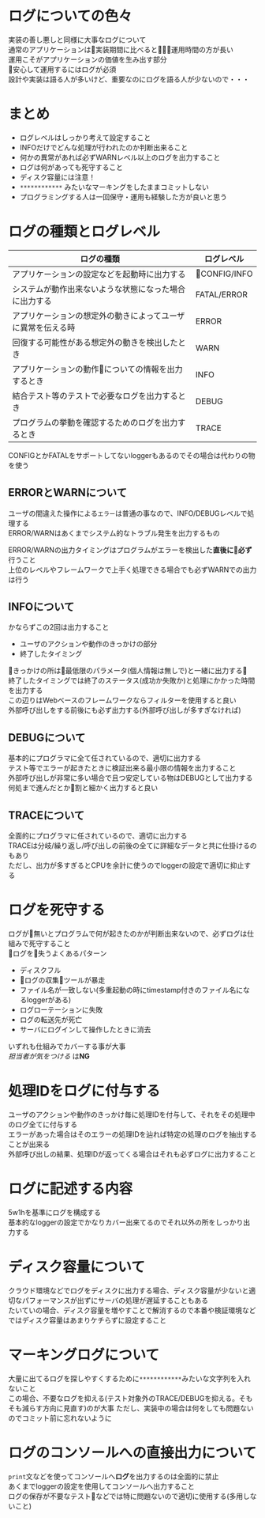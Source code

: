 # ログについての色々
実装の善し悪しと同様に大事なログについて  
通常のアプリケーションは実装期間に比べると運用時間の方が長い  
運用こそがアプリケーションの価値を生み出す部分  
安心して運用するにはログが必須  
設計や実装は語る人が多いけど、重要なのにログを語る人が少ないので・・・  

# まとめ
- ログレベルはしっかり考えて設定すること
- INFOだけでどんな処理が行われたのか判断出来ること
- 何かの異常があれば必ずWARNレベル以上のログを出力すること
- ログは何があっても死守すること
- ディスク容量には注意！
- `************` みたいなマーキングをしたままコミットしない
- プログラミングする人は一回保守・運用も経験した方が良いと思う

# ログの種類とログレベル

|ログの種類                                           |ログレベル     |
|---------------------------------------------------|--------------|
|アプリケーションの設定などを起動時に出力する               |CONFIG/INFO   |
|システムが動作出来ないような状態になった場合に出力する      |FATAL/ERROR   |
|アプリケーションの想定外の動きによってユーザに異常を伝える時 |ERROR         |
|回復する可能性がある想定外の動きを検出したとき             |WARN          |
|アプリケーションの動作についての情報を出力するとき         |INFO          |
|結合テスト等のテストで必要なログを出力するとき             |DEBUG         |
|プログラムの挙動を確認するためのログを出力するとき         |TRACE         |

CONFIGとかFATALをサポートしてないloggerもあるのでその場合は代わりの物を使う

## ERRORとWARNについて
ユーザの間違えた操作による`エラー`は普通の事なので、INFO/DEBUGレベルで処理する  
ERROR/WARNはあくまでシステム的なトラブル発生を出力するもの  

ERROR/WARNの出力タイミングはプログラムがエラーを検出した**直後に必ず**行うこと  
上位のレベルやフレームワークで上手く処理できる場合でも必ずWARNでの出力は行う  

## INFOについて
かならずこの2回は出力すること
- ユーザのアクションや動作のきっかけの部分
- 終了したタイミング

きっかけの所は最低限のパラメータ(個人情報は無しで)と一緒に出力する  
終了したタイミングでは終了のステータス(成功か失敗か)と処理にかかった時間を出力する  
この辺りはWebベースのフレームワークならフィルターを使用すると良い  
外部呼び出しをする前後にも必ず出力する(外部呼び出しが多すぎなければ)  

## DEBUGについて
基本的にプログラマに全て任されているので、適切に出力する  
テスト等でエラーが起きたときに検証出来る最小限の情報を出力すること  
外部呼び出しが非常に多い場合で且つ安定している物はDEBUGとして出力する
何処まで進んだとか割と細かく出力すると良い

## TRACEについて
全面的にプログラマに任されているので、適切に出力する  
TRACEは分岐/繰り返し/呼び出しの前後の全てに詳細なデータと共に仕掛けるのもあり  
ただし、出力が多すぎるとCPUを余計に使うのでloggerの設定で適切に抑止する  

# ログを死守する
ログが無いとプログラムで何が起きたのかが判断出来ないので、必ずログは仕組みで死守すること  
ログを失うよくあるパターン
- ディスクフル
- ログの収集ツールが暴走
- ファイル名が一致しない(多重起動の時にtimestamp付きのファイル名になるloggerがある)
- ログローテーションに失敗
- ログの転送先が死亡
- サーバにログインして操作したときに消去

いずれも仕組みでカバーする事が大事  
*担当者が気をつける* は**NG**

# 処理IDをログに付与する
ユーザのアクションや動作のきっかけ毎に処理IDを付与して、それをその処理中のログ全てに付与する  
エラーがあった場合はそのエラーの処理IDを辿れば特定の処理のログを抽出することが出来る  
外部呼び出しの結果、処理IDが返ってくる場合はそれも必ずログに出力すること

# ログに記述する内容
5w1hを基準にログを構成する  
基本的なloggerの設定でかなりカバー出来てるのでそれ以外の所をしっかり出力する  

# ディスク容量について
クラウド環境などでログをディスクに出力する場合、ディスク容量が少ないと適切なパフォーマンスが出ずにサーバの処理が遅延することもある  
たいていの場合、ディスク容量を増やすことで解消するので本番や検証環境などではディスク容量はあまりケチらずに設定すること  

# マーキングログについて
大量に出てるログを探しやすくするために`************`みたいな文字列を入れないこと  
この場合、不要なログを抑える(テスト対象外のTRACE/DEBUGを抑える。そもそも減らす方向に見直す)のが大事
ただし、実装中の場合は何をしても問題ないのでコミット前に忘れないように  

# ログのコンソールへの直接出力について
`print`文などを使ってコンソールへ**ログ**を出力するのは全面的に禁止  
あくまでloggerの設定を使用してコンソールへ出力すること  
ログの保存が不要なテストなどでは特に問題ないので適切に使用する(多用しないこと)  

